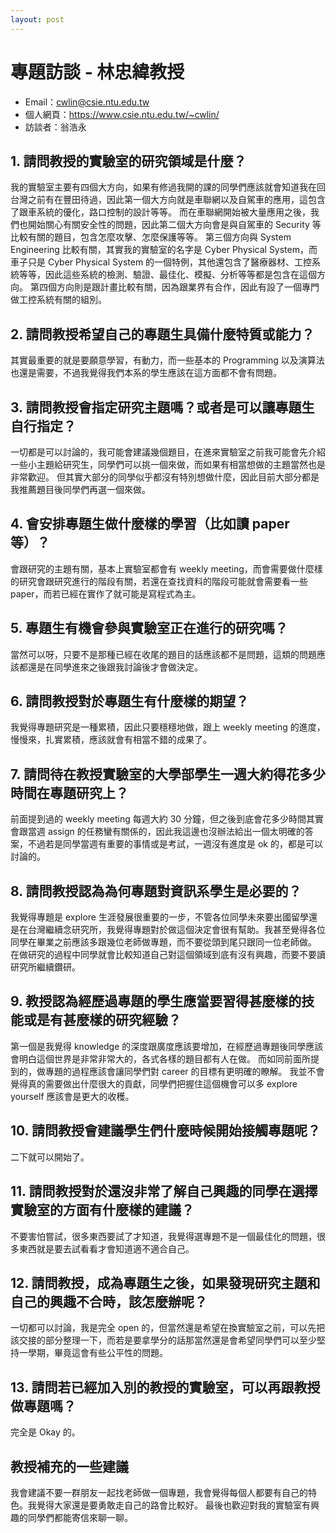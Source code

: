 ```yaml
---
layout: post
---
```


# 專題訪談 - 林忠緯教授
- Email：cwlin@csie.ntu.edu.tw
- 個人網頁：https://www.csie.ntu.edu.tw/~cwlin/
- 訪談者：翁浩永

## 1. 請問教授的實驗室的研究領域是什麼？
 
我的實驗室主要有四個大方向，如果有修過我開的課的同學們應該就會知道我在回台灣之前有在豐田待過，因此第一個大方向就是車聯網以及自駕車的應用，這包含了跟車系統的優化，路口控制的設計等等。
而在車聯網開始被大量應用之後，我們也開始關心有關安全性的問題，因此第二個大方向會是與自駕車的 Security 等比較有關的題目，包含怎麼攻擊、怎麼保護等等。
第三個方向與 System Engineering 比較有關，其實我的實驗室的名字是 Cyber Physical System，而車子只是 Cyber Physical System 的一個特例，其他還包含了醫療器材、工控系統等等，因此這些系統的檢測、驗證、最佳化、模擬、分析等等都是包含在這個方向。
第四個方向則是跟計畫比較有關，因為跟業界有合作，因此有設了一個專門做工控系統有關的組別。

## 2. 請問教授希望自己的專題生具備什麼特質或能力？
 
其實最重要的就是要願意學習，有動力，而一些基本的 Programming 以及演算法也還是需要，不過我覺得我們本系的學生應該在這方面都不會有問題。

## 3. 請問教授會指定研究主題嗎？或者是可以讓專題生自行指定？

一切都是可以討論的，我可能會建議幾個題目，在進來實驗室之前我可能會先介紹一些小主題給研究生，同學們可以挑一個來做，而如果有相當想做的主題當然也是非常歡迎。
但其實大部分的同學似乎都沒有特別想做什麼，因此目前大部分都是我推薦題目後同學們再選一個來做。

## 4. 會安排專題生做什麼樣的學習（比如讀 paper 等）？

會跟研究的主題有關，基本上實驗室都會有 weekly meeting，而會需要做什麼樣的研究會跟研究進行的階段有關，若還在查找資料的階段可能就會需要看一些 paper，而若已經在實作了就可能是寫程式為主。

## 5. 專題生有機會參與實驗室正在進行的研究嗎？

當然可以呀，只要不是那種已經在收尾的題目的話應該都不是問題，這類的問題應該都還是在同學進來之後跟我討論後才會做決定。

## 6. 請問教授對於專題生有什麼樣的期望？

我覺得專題研究是一種累積，因此只要穩穩地做，跟上 weekly meeting 的進度，慢慢來，扎實累積，應該就會有相當不錯的成果了。

## 7. 請問待在教授實驗室的大學部學生一週大約得花多少時間在專題研究上？

前面提到過的 weekly meeting 每週大約 30 分鐘，但之後到底會花多少時間其實會跟當週 assign 的任務蠻有關係的，因此我這邊也沒辦法給出一個太明確的答案，不過若是同學當週有重要的事情或是考試，一週沒有進度是 ok 的，都是可以討論的。

## 8. 請問教授認為為何專題對資訊系學生是必要的？

我覺得專題是 explore 生涯發展很重要的一步，不管各位同學未來要出國留學還是在台灣繼續念研究所，我覺得專題對於做這個決定會很有幫助。我甚至覺得各位同學在畢業之前應該多跟幾位老師做專題，而不要從頭到尾只跟同一位老師做。
在做研究的過程中同學就會比較知道自己對這個領域到底有沒有興趣，而要不要讀研究所繼續鑽研。

## 9. 教授認為經歷過專題的學生應當要習得甚麼樣的技能或是有甚麼樣的研究經驗？

第一個是我覺得 knowledge 的深度跟廣度應該要增加，在經歷過專題後同學應該會明白這個世界是非常非常大的，各式各樣的題目都有人在做。
而如同前面所提到的，做專題的過程應該會讓同學們對 career 的目標有更明確的瞭解。
我並不會覺得真的需要做出什麼很大的貢獻，同學們把握住這個機會可以多 explore yourself 應該會是更大的收穫。

## 10. 請問教授會建議學生們什麼時候開始接觸專題呢？

二下就可以開始了。

## 11. 請問教授對於還沒非常了解自己興趣的同學在選擇實驗室的方面有什麼樣的建議？

不要害怕嘗試，很多東西要試了才知道，我覺得選專題不是一個最佳化的問題，很多東西就是要去試看看才會知道適不適合自己。

## 12. 請問教授，成為專題生之後，如果發現研究主題和自己的興趣不合時，該怎麼辦呢？

一切都可以討論，我是完全 open 的，但當然還是希望在換實驗室之前，可以先把該交接的部分整理一下，而若是要拿學分的話那當然還是會希望同學們可以至少堅持一學期，畢竟這會有些公平性的問題。

## 13. 請問若已經加入別的教授的實驗室，可以再跟教授做專題嗎？

完全是 Okay 的。

## 教授補充的一些建議

我會建議不要一群朋友一起找老師做一個專題，我會覺得每個人都要有自己的特色。我覺得大家還是要勇敢走自己的路會比較好。
最後也歡迎對我的實驗室有興趣的同學們都能寄信來聊一聊。
